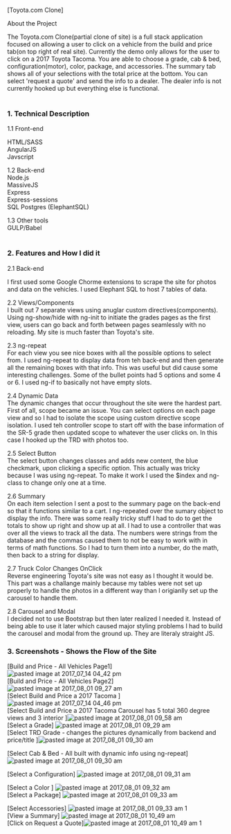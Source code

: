 [Toyota.com Clone] </br>


About the Project</br>

The Toyota.com Clone(partial clone of site) is a full stack application focused on allowing a user to click on a vehicle from the build and price tab(on top right of real site). Currently the demo only allows for the user to click on a 2017 Toyota Tacoma. You are able to choose a grade, cab & bed, configuration(motor), color, package, and accessories. The summary tab shows all of your selections with the total price at the bottom.  You can select 'request a quote' and send the info to a dealer.  The dealer info is not currently hooked up but everything else is functional. 
</br></br>


### 1. Technical Description</br>
1.1 Front-end</br>
 
HTML/SASS</br>
AngularJS</br>
Javscript </br>

1.2 Back-end</br>
Node.js</br>
MassiveJS</br>
Express</br>
Express-sessions</br>
SQL Postgres (ElephantSQL)</br>

1.3 Other tools</br>
GULP/Babel</br></br>


### 2.  Features and How I did it</br>
2.1 Back-end</br>

I first used some Google Chorme extensions to scrape the site for photos and data on the vehicles. I used Elephant SQL to host 7 tables of data.</br>

2.2 Views/Components </br>
I built out 7 separate views using anuglar custom directives(components).  Using ng-show/hide with ng-init to initiate the grades pages as the first view, users can go back and forth between pages seamlessly with no reloading.  My site is much faster than Toyota's site. </br>  

2.3 ng-repeat</br>
For each view you see nice boxes with all the possible options to select from.  I used ng-repeat to display data from teh back-end and then generate all the remaining boxes with that info.  This was useful but did cause some interesting challenges.  Some of the bullet points had 5 options and some 4 or 6.  I used ng-if to basically not have empty slots. </br> 

2.4 Dynamic Data</br>
The dynamic changes that occur throughout the site were the hardest part.  First of all, scope became an issue.  You can select options on each page view and so I had to isolate the scope using custom directive scope isolation.  I used teh controller scope to start off with the base information of the SR-5 grade then updated scope to whatever the user clicks on. In this case I hooked up the TRD with photos too.  </br>

2.5 Select Button</br>
The select button changes classes and adds new content, the blue checkmark, upon clicking a specific option. This actually was tricky because I was using ng-repeat. To make it work I used the $index and ng-class to change only one at a time.</br>

2.6 Summary </br>
On each item selection I sent a post to the summary page on the back-end so that it functions similar to a cart. I ng-repeated over the sumary object to display the info. There was some really tricky stuff I had to do to get the totals to show up right and show up at all.  I had to use a controller that was over all the views to track all the data.  The numbers were strings from the database and the commas caused them to not be easy to work with in terms of math functions.  So I had to turn them into a number, do the math, then back to a string for display. </br>

2.7 Truck Color Changes OnClick</br>
Reverse engineering Toyota's site was not easy as I thought it would be.  This part was a challange mainly because my tables were not set up properly to handle the photos in a different way than I origianlly set up the carousel to handle them. </br>

2.8 Carousel and Modal</br>
I decided not to use Bootstrap but then later realized I needed it. Instead of being able to use it later which caused major styling problems I had to build the carousel and modal from the ground up.  They are literaly straight JS.  </br>


### 3. Screenshots - Shows the Flow of the Site</br>

[Build and Price - All Vehicles Page1] ![pasted image at 2017_07_14 04_42 pm](https://user-images.githubusercontent.com/25558342/28834250-fa393fd4-769e-11e7-966b-43451e7eac44.png)</br>
[Build and Price - All Vehicles Page2] ![pasted image at 2017_08_01 09_27 am](https://user-images.githubusercontent.com/25558342/28834147-bd4b0a6c-769e-11e7-8635-be0942faae28.png)</br>
[Select Build and Price a 2017 Tacoma ] ![pasted image at 2017_07_14 04_46 pm](https://user-images.githubusercontent.com/25558342/28834370-4970f222-769f-11e7-93fc-eb0783712273.png)</br>
[Select Build and Price a 2017 Tacoma Carousel has 5 total 360 degree views and  3 interior ]![pasted image at 2017_08_01 09_58 am](https://user-images.githubusercontent.com/25558342/28834656-1b978964-76a0-11e7-8c39-3835ee5cd2c0.png)</br>
[Select a Grade] ![pasted image at 2017_08_01 09_29 am](https://user-images.githubusercontent.com/25558342/28834431-6f3b9f3e-769f-11e7-9150-22e774367d2a.png)</br>
[Select TRD Grade   - changes the pictures dynamically from backend and price/title ]![pasted image at 2017_08_01 09_30 am](https://user-images.githubusercontent.com/25558342/28834460-88099a34-769f-11e7-9212-ea6db2ea6b15.png)</br>

[Select Cab & Bed - All built with dynamic info using ng-repeat] ![pasted image at 2017_08_01 09_30 am](https://user-images.githubusercontent.com/25558342/28834817-a66e0964-76a0-11e7-8610-c5f293f5d96f.png)</br>

[Select a Configuration] ![pasted image at 2017_08_01 09_31 am](https://user-images.githubusercontent.com/25558342/28834886-d5633e56-76a0-11e7-995e-c0707f5bf4ba.png)</br>

[Select a Color ] ![pasted image at 2017_08_01 09_32 am](https://user-images.githubusercontent.com/25558342/28834899-e1cb1e0c-76a0-11e7-9a77-0aeef4f4a2c7.png)</br>
[Select a Package] ![pasted image at 2017_08_01 09_33 am](https://user-images.githubusercontent.com/25558342/28834921-f43ab926-76a0-11e7-9d37-6580031faf95.png)</br>

[Select Accessories] ![pasted image at 2017_08_01 09_33 am 1](https://user-images.githubusercontent.com/25558342/28834933-fd5ffc3c-76a0-11e7-8fbf-f12650522ea0.png)</br>
[View a Summary] ![pasted image at 2017_08_01 10_49 am](https://user-images.githubusercontent.com/25558342/28836681-337dd860-76a7-11e7-8020-5386de0afc75.png)</br>
[Click on Request a Quote]![pasted image at 2017_08_01 10_49 am 1](https://user-images.githubusercontent.com/25558342/28836692-3ea01e88-76a7-11e7-8d7c-54a9c2871481.png)

